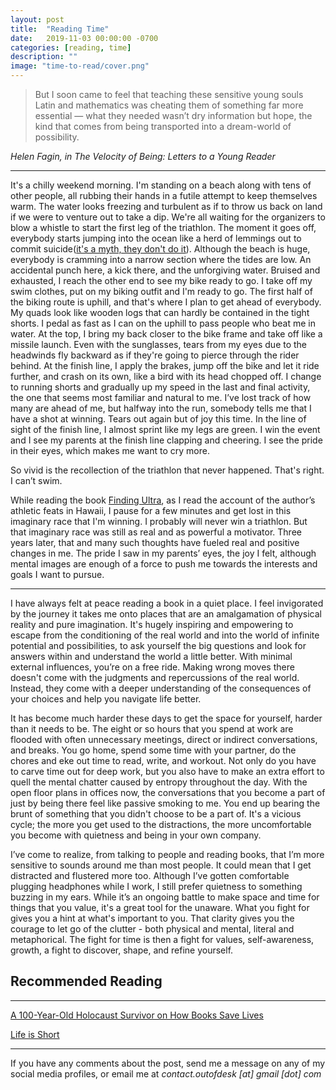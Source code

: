 ```yaml
---
layout: post
title:  "Reading Time"
date:   2019-11-03 00:00:00 -0700
categories: [reading, time]
description: ""
image: "time-to-read/cover.png"
---
```

<blockquote>
But I soon came to feel that teaching these sensitive young souls Latin and mathematics was cheating them of something far more essential — what they needed wasn’t dry information but hope, the kind that comes from being transported into a dream-world of possibility.
</blockquote>
<cite>Helen Fagin, in The Velocity of Being: Letters to a Young Reader</cite>

*****

It's a chilly weekend morning. I'm standing on a beach along with tens of other people, all rubbing their hands in a futile attempt to keep themselves warm. The water looks freezing and turbulent as if to throw us back on land if we were to venture out to take a dip. We're all waiting for the organizers to blow a whistle to start the first leg of the triathlon. The moment it goes off, everybody starts jumping into the ocean like a herd of lemmings out to commit suicide([it's a myth, they don't do it](http://www.animalplanet.com/wild-animals/do-lemmings-commit-suicide/)). Although the beach is huge, everybody is cramming into a narrow section where the tides are low. An accidental punch here, a kick there, and the unforgiving water. Bruised and exhausted, I reach the other end to see my bike ready to go. I take off my swim clothes, put on my biking outfit and I'm ready to go. The first half of the biking route is uphill, and that's where I plan to get ahead of everybody. My quads look like wooden logs that can hardly be contained in the tight shorts. I pedal as fast as I can on the uphill to pass people who beat me in water. At the top, I bring my back closer to the bike frame and take off like a missile launch. Even with the sunglasses, tears from my eyes due to the headwinds fly backward as if they're going to pierce through the rider behind. At the finish line, I apply the brakes, jump off the bike and let it ride further, and crash on its own, like a bird with its head chopped off. I change to running shorts and gradually up my speed in the last and final activity, the one that seems most familiar and natural to me. I’ve lost track of how many are ahead of me, but halfway into the run, somebody tells me that I have a shot at winning. Tears out again but of joy this time. In the line of sight of the finish line, I almost sprint like my legs are green. I win the event and I see my parents at the finish line clapping and cheering. I see the pride in their eyes, which makes me want to cry more.

So vivid is the recollection of the triathlon that never happened. That's right. I can’t swim.

While reading the book [Finding Ultra](https://www.richroll.com/finding-ultra/), as I read the account of the author’s athletic feats in Hawaii, I pause for a few minutes and get lost in this imaginary race that I'm winning. I probably will never win a triathlon. But that imaginary race was still as real and as powerful a motivator. Three years later, that and many such thoughts have fueled real and positive changes in me. The pride I saw in my parents’ eyes, the joy I felt, although mental images are enough of a force to push me towards the interests and goals I want to pursue.

****

I have always felt at peace reading a book in a quiet place. I feel invigorated by the journey it takes me onto places that are an amalgamation of physical reality and pure imagination. It's hugely inspiring and empowering to escape from the conditioning of the real world and into the world of infinite potential and possibilities, to ask yourself the big questions and look for answers within and understand the world a little better. With minimal external influences, you’re on a free ride. Making wrong moves there doesn't come with the judgments and repercussions of the real world. Instead, they come with a deeper understanding of the consequences of your choices and help you navigate life better.

It has become much harder these days to get the space for yourself, harder than it needs to be. The eight or so hours that you spend at work are flooded with often unnecessary meetings, direct or indirect conversations, and breaks. You go home, spend some time with your partner, do the chores and eke out time to read, write, and workout. Not only do you have to carve time out for deep work, but you also have to make an extra effort to quell the mental chatter caused by entropy throughout the day. With the open floor plans in offices now, the conversations that you become a part of just by being there feel like passive smoking to me. You end up bearing the brunt of something that you didn't choose to be a part of. It's a vicious cycle; the more you get used to the distractions, the more uncomfortable you become with quietness and being in your own company.

I’ve come to realize, from talking to people and reading books, that I’m more sensitive to sounds around me than most people. It could mean that I get distracted and flustered more too. Although I’ve gotten comfortable plugging headphones while I work, I still prefer quietness to something buzzing in my ears. While it’s an ongoing battle to make space and time for things that you value, it's a great tool for the unaware. What you fight for gives you a hint at what's important to you. That clarity gives you the courage to let go of the clutter - both physical and mental, literal and metaphorical. The fight for time is then a fight for values, self-awareness, growth, a fight to discover, shape, and refine yourself.

## Recommended Reading
-----

[A 100-Year-Old Holocaust Survivor on How Books Save Lives](https://www.brainpickings.org/2018/12/18/a-velocity-of-being-helen-fagin/)

[Life is Short](http://www.paulgraham.com/vb.html)

*****

If you have any comments about the post, send me a message on any of my social media profiles, or email me at *contact.outofdesk [at] gmail [dot] com*
